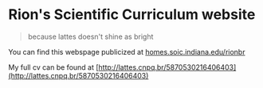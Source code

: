Rion's Scientific Curriculum website
====================================

> because lattes doesn't shine as bright

You can find this webspage publicized at [homes.soic.indiana.edu/rionbr](http://homes.soic.indiana.edu/rionbr)

My full cv can be found at [http://lattes.cnpq.br/5870530216406403](http://lattes.cnpq.br/5870530216406403)


